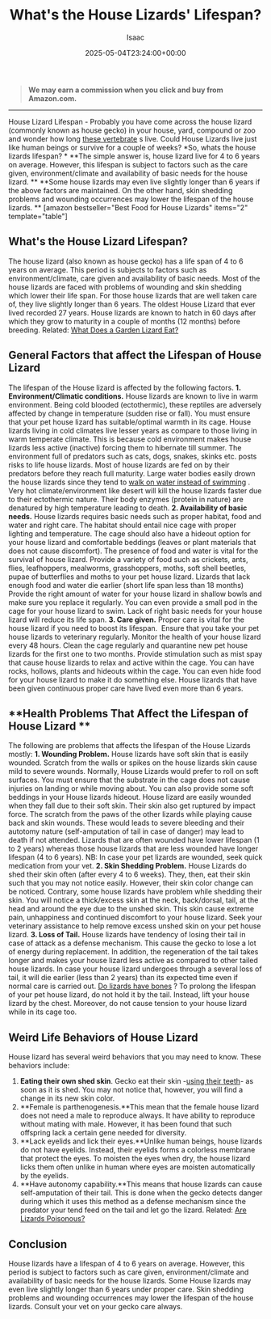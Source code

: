 ﻿---
author: Isaac
layout: post
title: What's the House Lizards' Lifespan?
date: '2025-05-04T23:24:00+00:00'
categories:
- Guide
- Lizard
tags: []
slug: /house-lizard-lifespan/
lastmod: 2025-05-07T12:21:27+03:00
---
> **We may earn a commission when you click and buy from Amazon.com.**
>

---
House Lizard Lifespan - Probably you have come across the house lizard (commonly known as house gecko) in your house, yard, compound or zoo and wonder how long
[these vertebrate](https://pestpolicy.com/are-lizards-vertebrates-or-invertebrates/)
s live. Could House Lizards live just like human beings or survive for a couple of weeks?
*So, whats the house lizards lifespan? *
**The simple answer is, house lizard live for 4 to 6 years on average. However, this lifespan is subject to factors such as the care given, environment/climate and availability of basic needs for the house lizard. **
**Some house lizards may even live slightly longer than 6 years if the above factors are maintained. On the other hand, skin shedding problems and wounding occurrences may lower the lifespan of the house lizards. **
[amazon bestseller="Best Food for House Lizards" items="2" template="table"]
## What's the House Lizard Lifespan?
The house lizard (also known as house gecko) has a life span of 4 to 6 years on average. This period is subjects to factors such as environment/climate, care given and availability of basic needs.
Most of the house lizards are faced with problems of wounding and skin shedding which lower their life span. For those house lizards that are well taken care of, they live slightly longer than 6 years.
The oldest House Lizard that ever lived recorded 27 years. House lizards are known to hatch in 60 days after which they grow to maturity in a couple of months (12 months) before breeding.
Related:
[What Does a Garden Lizard Eat?](https://pestpolicy.com/what-does-a-garden-lizard-eat/)
## **General Factors that affect the Lifespan of House Lizard**
The lifespan of the House lizard is affected by the following factors.
**1. Environment/Climatic conditions.**
House lizards are known to live in warm environment. Being cold blooded (ectothermic), these reptiles are adversely affected by change in temperature (sudden rise or fall). You must ensure that your pet house lizard has suitable/optimal warmth in its cage.
House lizards living in cold climates live lesser years as compare to those living in warm temperate climate. This is because cold environment makes house lizards less active (inactive) forcing them to hibernate till summer.
The environment full of predators such as cats, dogs, snakes, skinks etc. posts risks to life house lizards. Most of house lizards are fed on by their predators before they reach full maturity. Large water bodies easily drown the house lizards since they tend to
[walk on water instead of swimming](https://pestpolicy.com/can-lizards-swim/)
.
Very hot climate/environment like desert will kill the house lizards faster due to their ectothermic nature. Their body enzymes (protein in nature) are denatured by high temperature leading to death.
**2. Availability of basic needs.**
House lizards requires basic needs such as proper habitat, food and water and right care. The habitat should entail nice cage with proper lighting and temperature. The cage should also have a hideout option for your house lizard and comfortable beddings (leaves or plant materials that does not cause discomfort).
The presence of food and water is vital for the survival of house lizard. Provide a variety of food such as crickets, ants, flies, leafhoppers, mealworms, grasshoppers, moths, soft shell beetles, pupae of butterflies and moths to your pet house lizard. Lizards that lack enough food and water die earlier (short life span  less than 18 months)
Provide the right amount of water for your house lizard in shallow bowls and make sure you replace it regularly. You can even provide a small pod in the cage for your house lizard to swim. Lack of right basic needs for your house lizard will reduce its life span.
**3. Care given.**
Proper care is vital for the house lizard if you need to boost its lifespan.  Ensure that you take your pet house lizards to veterinary regularly. Monitor the health of your house lizard every 48 hours. Clean the cage regularly and quarantine new pet house lizards for the first one to two months.
Provide stimulation such as mist spay that cause house lizards to relax and active within the cage. You can have rocks, hollows, plants and hideouts within the cage. You can even hide food for your house lizard to make it do something else.
House lizards that have been given continuous proper care have lived even more than 6 years.
## **Health Problems That Affect the Lifespan of House Lizard **
The following are problems that affects the lifespan of the House Lizards mostly:
**1. Wounding Problem.**
House lizards have soft skin that is easily wounded. Scratch from the walls or spikes on the house lizards skin cause mild to severe wounds.
Normally, House Lizards would prefer to roll on soft surfaces. You must ensure that the substrate in the cage does not cause injuries on landing or while moving about. You can also provide some soft beddings in your House lizards hideout.
House lizard are easily wounded when they fall due to their soft skin. Their skin also get ruptured by impact force. The scratch from the paws of the other lizards while playing cause back and skin wounds. These would leads to severe bleeding and their autotomy nature (self-amputation of tail in case of danger) may lead to death if not attended.
Lizards that are often wounded have lower lifespan (1 to 2 years) whereas those house lizards that are less wounded have longer lifespan (4 to 6 years). NB: In case your pet lizards are wounded, seek quick medication from your vet.
**2. Skin Shedding Problem.**
House Lizards do shed their skin often (after every 4 to 6 weeks). They, then, eat their skin such that you may not notice easily. However, their skin color change can be noticed.
Contrary, some house lizards have problem while shedding their skin. You will notice a thick/excess skin at the neck, back/dorsal, tail, at the head and around the eye due to the unshed skin. This skin cause extreme pain, unhappiness and continued discomfort to your house lizard.
Seek your veterinary assistance to help remove excess unshed skin on your pet house lizard.
**3. Loss of Tail.**
House lizards have tendency of losing their tail in case of attack as a defense mechanism. This cause the gecko to lose a lot of energy during replacement. In addition, the regeneration of the tail takes longer and makes your house lizard less active as compared to other tailed house lizards.
In case your house lizard undergoes through a several loss of tail, it will die earlier (less than 2 years) than its expected time even if normal care is carried out.
[Do lizards have bones](https://pestpolicy.com/do-lizards-have-bones/)
?
To prolong the lifespan of your pet house lizard, do not hold it by the tail. Instead, lift your house lizard by the chest. Moreover, do not cause tension to your house lizard while in its cage too.
## Weird Life Behaviors of House Lizard
House lizard has several weird behaviors that you may need to know. These behaviors include:
1. **Eating their own shed skin**. Gecko eat their skin -[using their teeth](https://pestpolicy.com/do-lizards-have-teeth/)- as soon as it is shed. You may not notice that, however, you will find a change in its new skin color.
2. **Female is parthenogenesis.**This mean that the female house lizard does not need a male to reproduce always. It have ability to reproduce without mating with male. However, it has been found that such offspring lack a certain gene needed for diversity.
3. **Lack eyelids and lick their eyes.**Unlike human beings, house lizards do not have eyelids. Instead, their eyelids forms a colorless membrane that protect the eyes. To moisten the eyes when dry, the house lizard licks them often unlike in human where eyes are moisten automatically by the eyelids.
4. **Have autonomy capability.**This means that house lizards can cause self-amputation of their tail. This is done when the gecko detects danger during which it uses this method as a defense mechanism since the predator your tend feed on the tail and let go the lizard.
Related:
[Are Lizards Poisonous?](https://pestpolicy.com/are-lizards-poisonous/)
## Conclusion
House lizards have a lifespan of 4 to 6 years on average. However, this period is subject to factors such as care given, environment/climate and availability of basic needs for the house lizards.
Some House lizards may even live slightly longer than 6 years under proper care. Skin shedding problems and wounding occurrences may lower the lifespan of the house lizards. Consult your vet on your gecko care always.